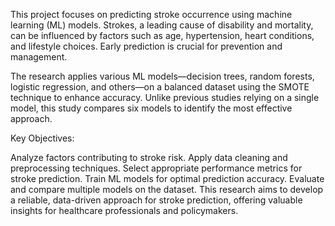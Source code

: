 This project focuses on predicting stroke occurrence using machine learning (ML) models. Strokes, a leading cause of disability and mortality, can be influenced by factors such as age, hypertension, heart conditions, and lifestyle choices. Early prediction is crucial for prevention and management.

The research applies various ML models—decision trees, random forests, logistic regression, and others—on a balanced dataset using the SMOTE technique to enhance accuracy. Unlike previous studies relying on a single model, this study compares six models to identify the most effective approach.

Key Objectives:

Analyze factors contributing to stroke risk.
Apply data cleaning and preprocessing techniques.
Select appropriate performance metrics for stroke prediction.
Train ML models for optimal prediction accuracy.
Evaluate and compare multiple models on the dataset.
This research aims to develop a reliable, data-driven approach for stroke prediction, offering valuable insights for healthcare professionals and policymakers.
